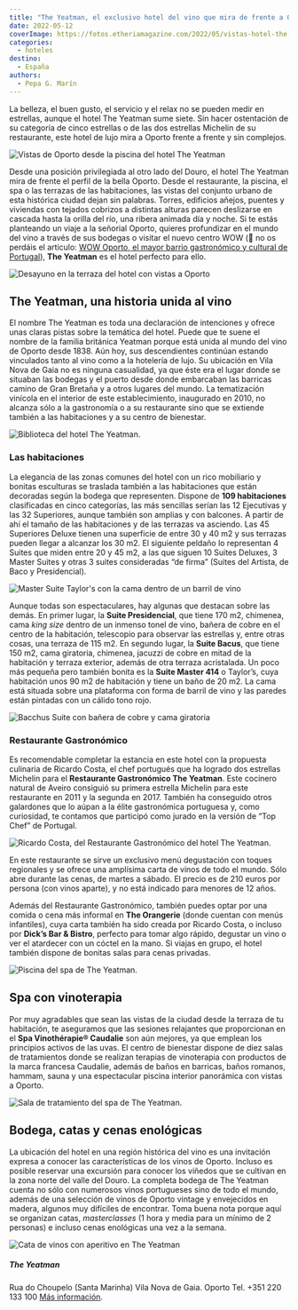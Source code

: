 ```yaml
---
title: "The Yeatman, el exclusivo hotel del vino que mira de frente a Oporto"
date: 2022-05-12
coverImage: https://fotos.etheriamagazine.com/2022/05/vistas-hotel-the-yeatman.jpg
categories: 
  - hoteles
destino: 
  - España
authors: 
  - Pepa G. Marín
---
```


La belleza, el buen gusto, el servicio y el relax no se pueden medir en estrellas, aunque el hotel The Yeatman sume siete. Sin hacer ostentación de su categoría de cinco estrellas o de las dos estrellas Michelin de su restaurante, este hotel de lujo mira a Oporto frente a frente y sin complejos.

![Vistas de Oporto desde la piscina del hotel The Yeatman](https://fotos.etheriamagazine.com/2022/05/vistas-hotel-the-yeatman.jpg "Vistas de Oporto desde la piscina (con forma de decantador) del hotel The Yeatman.")

Desde una posición privilegiada al otro lado del Douro, el hotel The Yeatman mira de 
frente el perfil de la bella Oporto. Desde el restaurante, la piscina, el spa o las 
terrazas de las habitaciones, las vistas del conjunto urbano de esta histórica ciudad 
dejan sin palabras. Torres, edificios añejos, puentes y viviendas con tejados cobrizos a 
distintas alturas parecen deslizarse en cascada hasta la orilla del río, una ribera 
animada día y noche. Si te estás planteando un viaje a la señorial Oporto, quieres 
profundizar en el mundo del vino a través de sus bodegas o visitar el nuevo centro WOW 
(📌 no os perdáis el artículo: [WOW Oporto, el mayor barrio gastronómico y cultural de 
Portugal](https://etheriamagazine.com/2022/03/14/wow-oporto-barrio-gastronomico-cultural/)), 
**The Yeatman** es el hotel perfecto para ello. 

![Desayuno en la terraza del hotel con vistas a Oporto](https://fotos.etheriamagazine.com/2022/05/desayuno-terraza-yeatman.jpg "Desayuno en la terraza del hotel.")

## The Yeatman, una historia unida al vino

El nombre The Yeatman es toda una declaración de intenciones y ofrece unas claras pistas 
sobre la temática del hotel. Puede que te suene el nombre de la familia británica 
Yeatman porque está unida al mundo del vino de Oporto desde 1838. Aún hoy, sus 
descendientes continúan estando vinculados tanto al vino como a la hotelería de lujo. Su 
ubicación en Vila Nova de Gaia no es ninguna casualidad, ya que éste era el lugar donde 
se situaban las bodegas y el puerto desde donde embarcaban las barricas camino de Gran 
Bretaña y a otros lugares del mundo. La tematización vinícola en el interior de este 
establecimiento, inaugurado en 2010, no alcanza sólo a la gastronomía o a su restaurante 
sino que se extiende también a las habitaciones y a su centro de bienestar. 

![Biblioteca del hotel The Yeatman.](https://fotos.etheriamagazine.com/2022/05/the-yeatman-biblioteca.jpg "La biblioteca es uno de los acogedores rincones del hotel.")

### Las habitaciones

La elegancia de las zonas comunes del hotel con un rico mobiliario y bonitas esculturas 
se traslada también a las habitaciones que están decoradas según la bodega que 
representen. Dispone de **109 habitaciones** clasificadas en cinco categorías, las más 
sencillas serían las 12 Ejecutivas y las 32 Superiores, aunque también son amplias y con 
balcones. A partir de ahí el tamaño de las habitaciones y de las terrazas va asciendo. 
Las 45 Superiores Deluxe tienen una superficie de entre 30 y 40 m2 y sus terrazas pueden 
llegar a alcanzar los 30 m2. El siguiente peldaño lo representan 4 Suites que miden 
entre 20 y 45 m2, a las que siguen 10 Suites Deluxes, 3 Master Suites y otras 3 suites 
consideradas “de firma” (Suites del Artista, de Baco y Presidencial). 

![Master Suite Taylor's con la cama dentro de un barril de vino](https://fotos.etheriamagazine.com/2022/05/yeatman-Taylors-Master-Suite.jpg "Master Suite Taylor's.")

Aunque todas son espectaculares, hay algunas que destacan sobre las demás. En primer 
lugar, la **Suite Presidencial**, que tiene 170 m2, chimenea, cama _king size_ dentro de 
un inmenso tonel de vino, bañera de cobre en el centro de la habitación, telescopio para 
observar las estrellas y, entre otras cosas, una terraza de 115 m2. En segundo lugar, la 
**Suite Bacus**, que tiene 150 m2, cama giratoria, chimenea, jacuzzi de cobre en mitad 
de la habitación y terraza exterior, además de otra terraza acristalada. Un poco más 
pequeña pero también bonita es la **Suite Master 414** o Taylor’s, cuya habitación unos 
90 m2 de habitación y tiene un baño de 20 m2. La cama está situada sobre una plataforma 
con forma de barril de vino y las paredes están pintadas con un cálido tono rojo. 

![Bacchus Suite con bañera de cobre y cama giratoria](https://fotos.etheriamagazine.com/2022/05/the-yeatman-Bacchus-Suite.jpg "Bacchus Suite.")

### Restaurante Gastronómico

Es recomendable completar la estancia en este hotel con la propuesta culinaria de 
Ricardo Costa, el chef portugués que ha logrado dos estrellas Michelin para el 
**Restaurante Gastronómico The Yeatman**. Este cocinero natural de Aveiro consiguió su 
primera estrella Michelin para este restaurante en 2011 y la segunda en 2017. También ha 
conseguido otros galardones que lo aúpan a la élite gastronómica portuguesa y, como 
curiosidad, te contamos que participó como jurado en la versión de “Top Chef” de 
Portugal. 

![Ricardo Costa, del Restaurante Gastronómico del hotel The Yeatman.](https://fotos.etheriamagazine.com/2022/05/the-yeatman-ricardo-acosta.jpg "Ricardo Costa, del Restaurante Gastronómico del hotel The Yeatman.")

En este restaurante se sirve un exclusivo menú degustación con toques regionales y se 
ofrece una amplísima carta de vinos de todo el mundo. Sólo abre durante las cenas, de 
martes a sábado. El precio es de 210 euros por persona (con vinos aparte), y no está 
indicado para menores de 12 años. 

Además del Restaurante Gastronómico, también puedes optar por una comida o cena más 
informal en **The Orangerie** (donde cuentan con menús infantiles), cuya carta también 
ha sido creada por Ricardo Costa, o incluso por **Dick’s Bar & Bistro**, perfecto para 
tomar algo rápido, degustar un vino o ver el atardecer con un cóctel en la mano. Si 
viajas en grupo, el hotel también dispone de bonitas salas para cenas privadas. 

![Piscina del spa de The Yeatman.](https://fotos.etheriamagazine.com/2022/05/the-yeatman-piscina-spa.jpg "Piscina del spa de The Yeatman.")

## Spa con vinoterapia

Por muy agradables que sean las vistas de la ciudad desde la terraza de tu habitación, 
te aseguramos que las sesiones relajantes que proporcionan en el **Spa Vinothérapie® 
Caudalie** son aún mejores, ya que emplean los principios activos de las uvas. El centro 
de bienestar dispone de diez salas de tratamientos donde se realizan terapias de 
vinoterapia con productos de la marca francesa Caudalie, además de baños en barricas, 
baños romanos, hammam, sauna y una espectacular piscina interior panorámica con vistas a 
Oporto. 

![Sala de tratamiento del spa de The Yeatman.](https://fotos.etheriamagazine.com/2022/05/the-yeatman-spa.jpg "Sala de tratamiento del spa de The Yeatman.")

## Bodega, catas y cenas enológicas

La ubicación del hotel en una región histórica del vino es una invitación expresa a 
conocer las características de los vinos de Oporto. Incluso es posible reservar una 
excursión para conocer los viñedos que se cultivan en la zona norte del valle del Douro. 
La completa bodega de The Yeatman cuenta no sólo con numerosos vinos portugueses sino de 
todo el mundo, además de una selección de vinos de Oporto vintage y envejecidos en 
madera, algunos muy difíciles de encontrar. Toma buena nota porque aquí se organizan 
catas, _masterclasses_ (1 hora y media para un mínimo de 2 personas) e incluso cenas 
enológicas una vez a la semana. 

![Cata de vinos con aperitivo en The Yeatman](https://fotos.etheriamagazine.com/2022/05/cata-vinos-the-yeatman.jpg "Cata de vinos con aperitivo.")

##### The Yeatman

Rua do Choupelo (Santa Marinha) Vila Nova de Gaia. Oporto Tel. +351 220 133 100 [Más 
información](http://www.the-yeatman-hotel.com).
